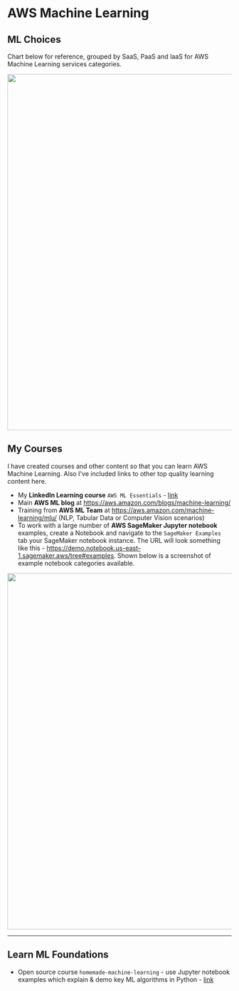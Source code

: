# AWS Machine Learning

## ML Choices

Chart below for reference, grouped by SaaS, PaaS and IaaS for AWS Machine Learning services categories.

<img src="https://github.com/lynnlangit/Hello-AWS-Data-Services/blob/master/images/AWS%20ML%20chart.png" width=800>

## My Courses

I have created courses and other content so that you can learn AWS Machine Learning.  Also I've included links to other top quality learning content here.  

- My **LinkedIn Learning course** `AWS ML Essentials` - [link](https://www.linkedin.com/learning/amazon-web-services-machine-learning-essential-training)
- Main **AWS ML blog** at https://aws.amazon.com/blogs/machine-learning/
- Training from **AWS ML Team** at https://aws.amazon.com/machine-learning/mlu/ (NLP, Tabular Data or Computer Vision scenarios)
- To work with a large number of **AWS SageMaker Jupyter notebook** examples, create a Notebook and navigate to the `SageMaker Examples` tab your SageMaker notebook instance.  The URL will look something like this - https://demo.notebook.us-east-1.sagemaker.aws/tree#examples.  Shown below is a screenshot of example notebook categories available.

<img src="https://github.com/lynnlangit/Hello-AWS-Data-Services/blob/master/images/sagemaker-examples.png" width=800>

---

## Learn ML Foundations

- Open source course `homemade-machine-learning` - use Jupyter notebook examples which explain & demo key ML algorithms in Python - [link](https://github.com/trekhleb/homemade-machine-learning)
